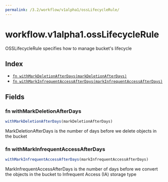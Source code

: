 ```yaml
---
permalink: /3.2/workflow/v1alpha1/ossLifecycleRule/
---
```


# workflow.v1alpha1.ossLifecycleRule

OSSLifecycleRule specifies how to manage bucket's lifecycle

## Index

* [`fn withMarkDeletionAfterDays(markDeletionAfterDays)`](#fn-withmarkdeletionafterdays)
* [`fn withMarkInfrequentAccessAfterDays(markInfrequentAccessAfterDays)`](#fn-withmarkinfrequentaccessafterdays)

## Fields

### fn withMarkDeletionAfterDays

```ts
withMarkDeletionAfterDays(markDeletionAfterDays)
```

MarkDeletionAfterDays is the number of days before we delete objects in the bucket

### fn withMarkInfrequentAccessAfterDays

```ts
withMarkInfrequentAccessAfterDays(markInfrequentAccessAfterDays)
```

MarkInfrequentAccessAfterDays is the number of days before we convert the objects in the bucket to Infrequent Access (IA) storage type